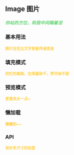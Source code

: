 ## Image 图片

<h5 style="color: #66d476">你站的方位，和我中间隔着泪</h5>

<script setup>
    import BasicDemo from '../demo/basic_demo.vue'
    import FillDemo from '../demo/fill_demo.vue'
    import PreViewDemo from '../demo/preview_demo.vue'
    import LazyDemo from '../demo/lazy_demo.vue'
    import Preview from '../../../src/components/preview.vue'
</script>

### 基本用法

<p style="color: #ffcf3f; font-size: 12px; font-weight: 900;">图片往往比文字更能传递信息</p>
<BasicDemo />
<Preview comp="image" demo="basic_demo" />

### 填充模式

<p style="color: #ffcf3f; font-size: 12px; font-weight: 900;">回忆的画面，在荡着秋千，梦开始不甜</p>
<FillDemo />
<Preview comp="image" demo="fill_demo" />

### 预览模式

<p style="color: #ffcf3f; font-size: 12px; font-weight: 900;">更喜欢大一点~</p>
<PreViewDemo />
<Preview comp="image" demo="preview_demo" />

### 懒加载

<p style="color: #ffcf3f; font-size: 12px; font-weight: 900;">懒懒的~~</p>
<LazyDemo />
<Preview comp="image" demo="lazy_demo" />

<!-- API表格 -->

### API

<p style="color: #ffcf3f; font-size: 12px; font-weight: 900;">有好多尺寸的标签</p>
<script setup>
    import ApiTable from '../../../src/components/api_table.vue'
    const data = {
        columns: [
            {
                title: '名称'
            },
            {
                title: '类型'
            },
            {
                title: '默认值'
            },
            {
                title: '说明'
            }
        ],
        item: [
            {
                name: 'images',
                type: 'Array',
                default: 'null',
                explain: '图片数组'
            },
            {
                name: 'alt',
                type: 'String',
                default: 'null',
                explain: '图片描述'
            },
            {
                name: 'width',
                type: 'String || Number',
                default: '100vw',
                explain: '宽度'
            },
            {
                name: 'height',
                type: 'String || Number',
                default: '100vw',
                explain: '高度'
            },
            {
                name: 'error-src',
                type: 'String',
                default: 'null',
                explain: '载入错误'
            },
            {
                name: 'object-fit',
                type: 'String',
                default: 'fill | contain | cover | none | scale-down',
                explain: '填充模式'
            },
            {
                name: 'lazy',
                type: 'String',
                default: 'false',
                explain: '懒加载模式'
            },
            {
                name: 'preview-enabled',
                type: 'String',
                default: 'false',
                explain: '预览模式'
            }
        ]
  }
</script>
<ApiTable :data="data" />




